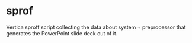 # sprof
Vertica sproff script collecting the data about system + preprocessor that generates the PowerPoint slide deck out of it.



